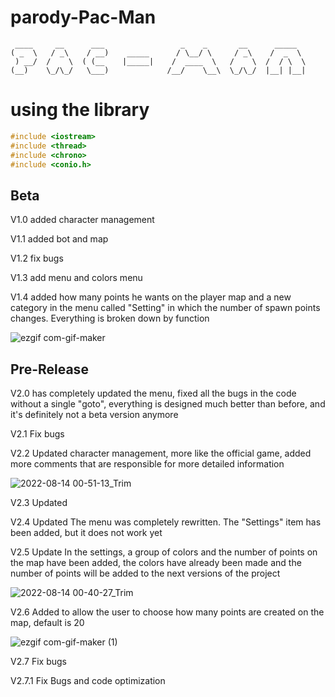 # parody-Pac-Man
     ____     __      ___                 _    _       __      _____     
    ( _  \   / _\    / __)    _____      / \__/ \     / _\    /  _  \  
     ) __/  /    \  ( (__    |_____|    /  ____  \   /    \  /  / \  \
    (__)    \_/\_/   \___)             /__/    \__\  \_/\_/  |__| |__|
# using the library
```c++
#include <iostream>
#include <thread>
#include <chrono>
#include <conio.h>
```




## Beta 

V1.0 added character management

V1.1 added bot and map 

V1.2 fix bugs

V1.3 add menu and colors menu

V1.4 added how many points he wants on the player map and a new category in the menu called "Setting" in which the number of spawn points changes. Everything is broken down by function

![ezgif com-gif-maker](https://user-images.githubusercontent.com/75688693/184512073-ba23112d-8650-46b4-be3c-fe4bbfd2d915.gif)

## Pre-Release

V2.0 has completely updated the menu, fixed all the bugs in the code without a single "goto", everything is designed much better than before, and it's definitely not a beta version anymore

V2.1 Fix bugs

V2.2 Updated character management, more like the official game, added more comments that are responsible for more detailed information

![2022-08-14 00-51-13_Trim](https://user-images.githubusercontent.com/75688693/184511915-03c19419-c342-4022-94da-d36b7207eb2a.gif)

V2.3 Updated 

V2.4 Updated The menu was completely rewritten. The "Settings" item has been added, but it does not work yet

V2.5 Update In the settings, a group of colors and the number of points on the map have been added, the colors have already been made and the number of points will be added to the next versions of the project

![2022-08-14 00-40-27_Trim](https://user-images.githubusercontent.com/75688693/184511711-76922cfa-cc56-476a-9330-e96a69782826.gif)

V2.6 Added to allow the user to choose how many points are created on the map, default is 20

![ezgif com-gif-maker (1)](https://user-images.githubusercontent.com/75688693/184719977-cee62dcf-d0e8-4ad9-8dc3-a18ac461b720.gif)

V2.7 Fix bugs

V2.7.1 Fix Bugs and code optimization
